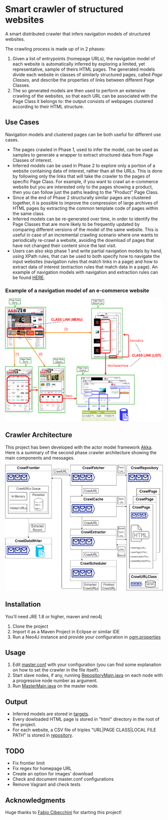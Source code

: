 # Smart crawler of structured websites

A smart distributed crawler that infers navigation models of structured websites.

The crawling process is made up of in 2 phases:

1. Given a list of entrypoints (homepage URLs), the navigation model of each website is automatically inferred by exploring a limited, yet representative, sample of theirs HTML pages. 
The generated models divide each website in classes of similarly structured pages, called *Page Classes*, and describe the properties of links between different Page Classes.
2. The so generated models are then used to perform an extensive crawling of the websites, so that each URL 
can be associated with the Page Class it belongs to: the output consists of webpages clustered according to their HTML structure.

## Use Cases

Navigation models and clustered pages can be both useful for different use cases.

* The pages crawled in Phase 1, used to infer the model, can be used as samples to generate a wrapper to extract structured data from Page Classes of interest.
* Inferred models can be used in Phase 2 to explore only a portion of a website containing data of interest, rather than all the URLs. This is done by following only the links that will take the crawler to the pages of specific Page Class. For example, if you want to crawl an e-commerce website but you are interested only to the pages showing a product, then you can follow just the paths leading to the "Product" Page Class.
* Since at the end of Phase 2 structurally similar pages are clustered together, it is possible to improve the compression of large archives of HTML pages by extracting the common template code of pages within the same class.
* Inferred models can be re-generated over time, in order to identify the Page Classes that are more likely to be frequently updated by comparing different versions of the model of the same website. This is useful in case of an incremental crawling scenario where one wants to periodically re-crawl a website, avoiding the download of pages that have not changed their content since the last visit.
* Users can also skip phase 1 and write partial navigation models by hand, using XPath rules, that can be used to both 
specify how to navigate the input websites (navigation rules that match links in a page) and how to extract data of interest (extraction rules that match data in a page). An example of navigation models with navigation and extraction rules can be found [HERE](docs/form_actions_target_example.csv).


### Example of a navigation model of an e-commerce website
<img src="./docs/navigation_model1.png" width="560" height="390" />

## Crawler Architecture
This project has been developed with the actor model framework [Akka](https://akka.io). Here is a summary of the second phase crawler architecture showing the main components and messages.

<img src="./docs/architecture.png" width="545" height="400" />

## Installation
You'll need JRE 1.8 or higher, maven and neo4j
1. Clone the project
2. Import it as a Maven Project in Eclipse or similar IDE
3. Run a Neo4J instance and provide your configuration in [ogm.properties](./src/main/resources/ogm.properties)

## Usage
1. Edit [master.conf](./src/main/resources/master.conf) with your configuration (you can find some explanation on how to set the crawler in the file itself).
2. Start slave nodes, if any, running [RepositoryMain.java](./src/main/java/it/uniroma3/crawler/RepositoryMain.java) on each node with a progressive node number as argument.
3. Run [MasterMain.java](./src/main/java/it/uniroma3/crawler/MasterMain.java) on the master node.

## Output
* Inferred models are stored in [targets](./src/main/resources/targets).
* Every dowloaded HTML page is stored in "html" directory in the root of the project.
* For each website, a CSV file of triples "URL|PAGE CLASS|LOCAL FILE PATH" is stored in [repository](./src/main/resources/repository).

## TODO
* Fix frontier limit
* Fix regex for homepage URL
* Create an option for images' download
* Check and document master.conf configurations
* Remove Vagrant and check tests

## Acknowledgments
Huge thanks to [Fabio Cibecchini](https://github.com/fcibecchini) for starting this project!
